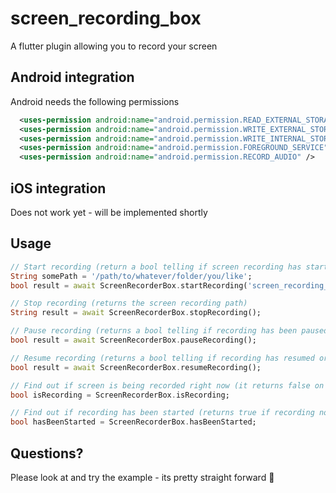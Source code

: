 # screen_recording_box

A flutter plugin allowing you to record your screen

## Android integration

Android needs the following permissions

```xml
  <uses-permission android:name="android.permission.READ_EXTERNAL_STORAGE"/>
  <uses-permission android:name="android.permission.WRITE_EXTERNAL_STORAGE" />
  <uses-permission android:name="android.permission.WRITE_INTERNAL_STORAGE" />
  <uses-permission android:name="android.permission.FOREGROUND_SERVICE" />
  <uses-permission android:name="android.permission.RECORD_AUDIO" />
```

## iOS integration

Does not work yet - will be implemented shortly

## Usage

```dart
// Start recording (return a bool telling if screen recording has started or not)
String somePath = '/path/to/whatever/folder/you/like';
bool result = await ScreenRecorderBox.startRecording('screen_recording_name', somePath);

// Stop recording (returns the screen recording path)
String result = await ScreenRecorderBox.stopRecording();

// Pause recording (returns a bool telling if recording has been paused or not)
bool result = await ScreenRecorderBox.pauseRecording();

// Resume recording (returns a bool telling if recording has resumed or not)
bool result = await ScreenRecorderBox.resumeRecording();

// Find out if screen is being recorded right now (it returns false on paused recording)
bool isRecording = ScreenRecorderBox.isRecording;

// Find out if recording has been started (returns true if recording not stopped)
bool hasBeenStarted = ScreenRecorderBox.hasBeenStarted;
```

## Questions?

Please look at and try the example - its pretty straight forward 🦖
